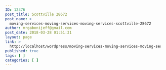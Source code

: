 ```yaml
---
ID: 12376
post_title: Scottville 28672
post_name: >
  moving-services-moving-services-moving-services-scottville-28672
author: mrgabonijeff@gmail.com
post_date: 2018-03-28 01:51:31
layout: page
link: >
  http://localhost/wordpress/moving-services-moving-services-moving-services-scottville-28672/
published: true
tags: [ ]
categories: [ ]
---
```

